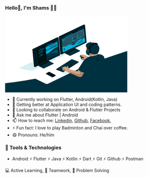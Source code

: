### Hello👋, I'm Shams 🙋‍♂️

<img align="center" alt="GIF" src="code.gif" width="400" height="250" />

- 🔭 Currently working on Flutter, Android(Kotlin, Java)
- 🌱 Getting better at Application UI and coding patterns.
- 👯 Looking to collaborate on Android & Flutter Projects
- 💬 Ask me about Flutter | Android
- 📫 How to reach me: [Linkedin](https://www.linkedin.com/in/shamsalii/), [Github](https://github.com/shamxali), [Facebook](https://facebook.com/shamsali0404), 
- ⚡ Fun fact: I love to play Badminton and Chai over coffee.
- 😄 Pronouns: He/him

### 🔭 Tools & Technologies
- Android ⚡ Flutter ⚡ Java ⚡ Kotlin ⚡ Dart ⚡ Git ⚡ Github ⚡ Postman


💻 Active Learning, 🤝 Teamwork, 👨‍ Problem Solving





